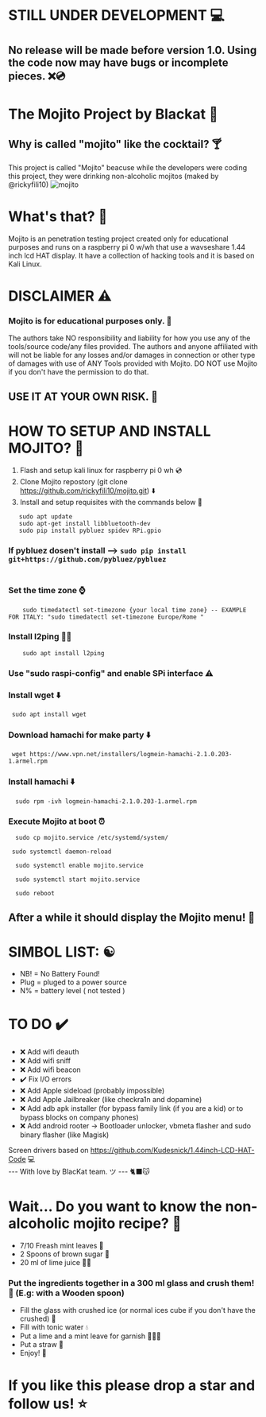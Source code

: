 # STILL UNDER DEVELOPMENT 💻
## No release will be made before version 1.0. Using the code now may have bugs or incomplete pieces. ❌💿

# The Mojito Project by Blackat 🍹

## Why is called "mojito" like the cocktail? 🍸
This project is called "Mojito" beacuse while the developers were coding this project, they were drinking non-alcoholic mojitos (maked by @rickyfili10)
![mojito](https://github.com/user-attachments/assets/b10b95f5-7286-47bb-a8e1-64bc07b0ffd4)

# What's that? 🤔
Mojito is an penetration testing project created only for educational purposes and runs on a raspberry pi 0 w/wh that use a wavseshare 1.44 inch lcd HAT display. It have a collection of hacking tools and it is based on Kali Linux. 

# DISCLAIMER ⚠️
### Mojito is for educational purposes only. 📝
The authors take NO responsibility and liability for how you use any of the tools/source code/any files provided. The authors and anyone affiliated with will not be liable for any losses and/or damages in connection or other type of damages with use of ANY Tools provided with Mojito. DO NOT use Mojito if you don't have the permission to do that. <br>

## USE IT AT YOUR OWN RISK. 🫵

# HOW TO SETUP AND INSTALL MOJITO? 🔧
1. Flash and setup kali linux for raspberry pi 0 wh 💿
2. Clone Mojito repostory (git clone https://github.com/rickyfili10/mojito.git) ⬇️
3. Install and setup requisites with the commands below 🔧 
 ```
    sudo apt update
    sudo apt-get install libbluetooth-dev
    sudo pip install pybluez spidev RPi.gpio
```
   ### If pybluez dosen't install -->  ``` sudo pip install git+https://github.com/pybluez/pybluez ```
   ### <br>Set the time zone ⌚
```
    sudo timedatectl set-timezone {your local time zone} -- EXAMPLE FOR ITALY: "sudo timedatectl set-timezone Europe/Rome "
```
  ### Install l2ping ⛓️‍💥
```
    sudo apt install l2ping 
```
   ### Use "sudo raspi-config" and enable SPi interface ⚠️
   ### Install wget ⬇️
```
 sudo apt install wget
```
   ### Download hamachi for make party ⬇️
```
 wget https://www.vpn.net/installers/logmein-hamachi-2.1.0.203-1.armel.rpm
```
  ### Install hamachi ⬇️ 
```
  sudo rpm -ivh logmein-hamachi-2.1.0.203-1.armel.rpm
```
  ### Execute Mojito at boot ⏰
```
  sudo cp mojito.service /etc/systemd/system/
```
```
 sudo systemctl daemon-reload
```
```
  sudo systemctl enable mojito.service
```
```
  sudo systemctl start mojito.service
```
```
  sudo reboot
```

## After a while it should display the Mojito menu! 🎉
# SIMBOL LIST: ☯️
   - NB! = No Battery Found!<br>
   - Plug = pluged to a power source<br>
   - N% = battery level ( not tested )<br>
# TO DO ✔️
   - ❌ Add wifi deauth
   - ❌ Add wifi sniff
   - ❌ Add wifi beacon
   - ✔️ Fix I/O errors
   - ❌ Add Apple sideload (probably impossible)
   - ❌ Add Apple Jailbreaker (like checkra1n and dopamine)
   - ❌ Add adb apk installer (for bypass family link (if you are a kid) or to bypass blocks on company phones)
   - ❌ Add android rooter -> Bootloader unlocker, vbmeta flasher and sudo binary flasher (like Magisk)

Screen drivers based on https://github.com/Kudesnick/1.44inch-LCD-HAT-Code 💻<br>
--- With love by BlacKat team. ツ --- 🐈‍⬛😽
# Wait... Do you want to know the non-alcoholic mojito recipe? 🍹
   - 7/10 Freash mint leaves 🍃
   - 2 Spoons of brown sugar 🥄
   - 20 ml of lime juice 🍋‍🟩
### Put the ingredients together in a 300 ml glass and crush them! 🤜 (E.g: with a Wooden spoon)<br>
   - Fill the glass with crushed ice (or normal ices cube if you don't have the crushed) 🧊
   - Fill with tonic water 💧
   - Put a lime and a mint leave for garnish 🍃🍋‍🟩
   - Put a straw 🍹
   - Enjoy! 🎉
   

# If you like this please drop a star and follow us! ⭐
